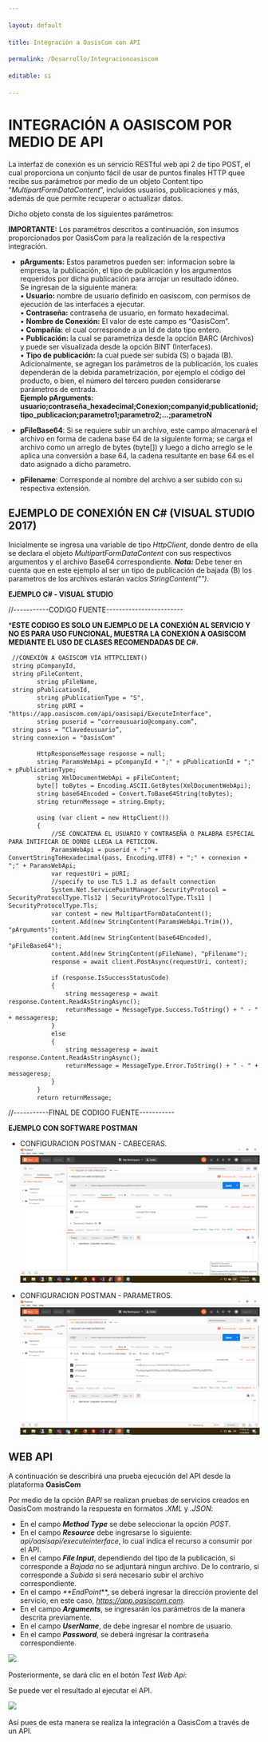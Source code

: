 ```yaml
---

layout: default  

title: Integración a OasisCom con API  

permalink: /Desarrollo/Integracionoasiscom  

editable: si  

---
```


# INTEGRACIÓN A OASISCOM POR MEDIO DE API  

La interfaz de conexión es un servicio RESTful web api 2 de tipo POST, el cual proporciona un conjunto fácil de usar de puntos finales HTTP quee recibe sus parámetros por medio de un objeto Content tipo  “_MultipartFormDataContent_”, incluidos usuarios, publicaciones y más, además de que permite recuperar o actualizar datos.  

Dicho objeto consta de los siguientes parámetros:  

**IMPORTANTE:** Los paramétros descritos a continuación, son insumos proporcionados por OasisCom para la realización de la respectiva integración.  
*  **pArguments:** Estos parametros pueden ser: informacion sobre la empresa, la publicación, el tipo de publicación y los argumentos requeridos por dicha publicación para arrojar un resultado idóneo.  
Se ingresan de la siguiente manera:  
•	**Usuario:** nombre de usuario definido en oasiscom, con permisos de ejecución de las interfaces a ejecutar.  
•	**Contraseña:** contraseña de usuario, en formato hexadecimal.  
•	**Nombre de Conexión:** El valor de este campo es “OasisCom”.  
•	**Compañía:** el cual corresponde a un Id de dato tipo entero.  
•	**Publicación:** la cual se parametriza desde la opción BARC (Archivos) y puede ser 		 visualizada desde la opción BINT (Interfaces).  
•	**Tipo de publicación:** la cual puede ser subida (S) o bajada (B).  
Adicionalmente, se agregan los parámetros de la publicación, los cuales dependerán de la debida parametrización, por ejemplo el código del producto, o bien, el número del tercero pueden considerarse parámetros de entrada.  
**Ejemplo pArguments:** 
**usuario;contraseña_hexadecimal;Conexion;companyid;publicationid;tipo_publicacion;parametro1;parametro2;...;parametroN**
        

* **pFileBase64**: Si se requiere subir un archivo, este campo almacenará el archivo en forma de cadena base 64 de la siguiente forma; se carga el archivo como un arreglo de bytes (byte[]) y luego a dicho arreglo se le aplica  una conversión a base 64, la cadena resultante en base 64 es el dato asignado a dicho parametro.

* **pFilename**: Corresponde al nombre del archivo a ser subido con su respectiva extensión.

## EJEMPLO DE CONEXIÓN EN C# (VISUAL STUDIO 2017)

Inicialmente se ingresa una variable de tipo _HttpClient_, donde dentro de ella se declara el objeto _MultipartFormDataContent_ con sus respectivos argumentos y el archivo Base64 correspondiente. _**Nota:**_ Debe tener en cuenta que en este ejemplo al ser un tipo de publicación de bajada (B) los parametros de los archivos estarán vacíos _StringContent("")_.

        
**EJEMPLO C# - VISUAL STUDIO**


//-----------CODIGO FUENTE------------------------

***ESTE CODIGO ES SOLO UN EJEMPLO DE LA CONEXIÓN AL SERVICIO Y NO ES PARA USO FUNCIONAL,
MUESTRA LA CONEXIÓN A OASISCOM MEDIANTE EL USO DE CLASES RECOMENDADAS DE C#.**

     //CONEXIÓN A OASISCOM VIA HTTPCLIENT()
     string pCompanyId,
     string pFileContent,
            string pFileName,
     string pPublicationId,
            string pPublicationType = "S",
            string pURI = "https://app.oasiscom.com/api/oasisapi/ExecuteInterface",
            string puserid = “correousuario@company.com”,
     string pass = “Clavedeusuario”,
     string connexion = "OasisCom"

            HttpResponseMessage response = null;
            string ParamsWebApi = pCompanyId + ";" + pPublicationId + ";" + pPublicationType;
            string XmlDocumentWebApi = pFileContent;
            byte[] toBytes = Encoding.ASCII.GetBytes(XmlDocumentWebApi);
            string base64Encoded = Convert.ToBase64String(toBytes);
            string returnMessage = string.Empty;

            using (var client = new HttpClient())
            {
                //SE CONCATENA EL USUARIO Y CONTRASEÑA O PALABRA ESPECIAL PARA INTIFICAR DE DONDE LLEGA LA PETICION. 
                ParamsWebApi = puserid + ";" + ConvertStringToHexadecimal(pass, Encoding.UTF8) + ";" + connexion + ";" + ParamsWebApi;
                var requestUri = pURI;
                //specify to use TLS 1.2 as default connection
                System.Net.ServicePointManager.SecurityProtocol = SecurityProtocolType.Tls12 | SecurityProtocolType.Tls11 | SecurityProtocolType.Tls;
                var content = new MultipartFormDataContent();
                content.Add(new StringContent(ParamsWebApi.Trim()), "pArguments");
                content.Add(new StringContent(base64Encoded), "pFileBase64");
                content.Add(new StringContent(pFileName), "pFilename");
                response = await client.PostAsync(requestUri, content);

                if (response.IsSuccessStatusCode)
                {
                    string messageresp = await response.Content.ReadAsStringAsync();
                    returnMessage = MessageType.Success.ToString() + " - " + messageresp;
                }
                else
                {
                    string messageresp = await response.Content.ReadAsStringAsync();
                    returnMessage = MessageType.Error.ToString() + " - " + messageresp;
                }
            }
            return returnMessage;
        
//-----------FINAL DE CODIGO FUENTE-----------

**EJEMPLO CON SOFTWARE POSTMAN** 

* CONFIGURACION POSTMAN - CABECERAS.
![](postman1.png)

* CONFIGURACION POSTMAN - PARAMETROS.
![](postman2.png)


## WEB API 

A continuación se describirá una prueba ejecución del API desde la plataforma **OasisCom** 

Por medio de la opción _BAPI_ se realizan pruebas de servicios creados en OasisCom mostrando la respuesta en formatos _.XML_ y _.JSON_: 

* En el campo _**Method Type**_ se debe seleccionar la opción _POST_.
* En el campo _**Resource**_ debe ingresarse lo siguiente: _api/oasisapi/executeinterface_, lo cual indica el recurso a consumir por el API.
* En el campo _**File Input**_, dependiendo del tipo de la publicación, si corresponde a _Bajada_ no se adjuntará ningun archivo. De lo contrario, si corresponde a _Subida_ si será necesario subir el archivo correspondiente.
* En el campo _**EndPoint_**, se deberá ingresar la dirección proviente del servicio, en este caso, _https://app.oasiscom.com_.
* En el campo _**Arguments**_, se ingresarán los parámetros de la manera descrita previamente.
* En el campo _**UserName**_, de debe ingresar el nombre de usuario.
* En el campo _**Password**_, se deberá ingresar la contraseña correspondiente.

![](InteImg2.png)

Posteriormente, se dará clic en el botón _Test Web Api_:

Se puede ver el resultado al ejecutar el API.

![](InteImg3.png)

Así pues de esta manera se realiza la integración a OasisCom a través de un API.
